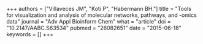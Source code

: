 +++
authors = ["Villaveces JM", "Koti P", "Habermann BH."]
title = "Tools for visualization and analysis of molecular networks, pathways, and -omics data"
journal = "Adv Appl Bioinform Chem"
what = "article"
doi = "10.2147/AABC.S63534"
pubmed = "26082651"
date = "2015-06-18"
keywords = []
+++

